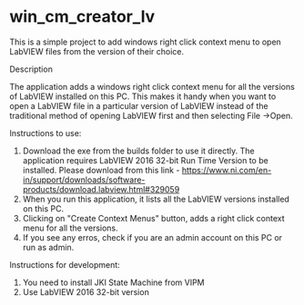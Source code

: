 # win_cm_creator_lv
This is a simple project to add windows right click context menu to open LabVIEW files from the version of their choice.

Description

The application adds a windows right click context menu for all the versions of LabVIEW installed on this PC. This makes it handy when you want to open a LabVIEW file in a particular version of LabVIEW instead of the traditional method of opening LabVIEW first and then selecting File ->Open.

Instructions to use:

1. Download the exe from the builds folder to use it directly. The application requires LabVIEW 2016 32-bit Run Time Version to be installed. Please download from this link - https://www.ni.com/en-in/support/downloads/software-products/download.labview.html#329059 
2. When you run this application, it lists all the LabVIEW versions installed on this PC.
3. Clicking on "Create Context Menus" button, adds a right click context menu for all the versions.
4. If you see any erros, check if you are an admin account on this PC or run as admin.

Instructions for development:

1. You need to install JKI State Machine from VIPM
2. Use LabVIEW 2016 32-bit version

